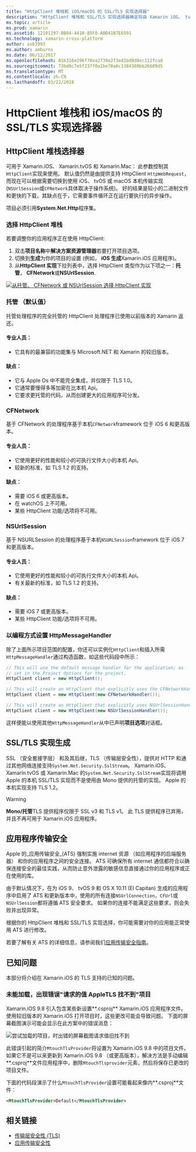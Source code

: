 ```yaml
---
title: "HttpClient 堆栈和 iOS/macOS 的 SSL/TLS 实现选择器"
description: "HttpClient 堆栈和 SSL/TLS 实现选择器确定将由 Xamarin iOS、 tvOS 或 macOS 应用程序的 HttpClient 和 SSL/TLS 实现。"
ms.topic: article
ms.prod: xamarin
ms.assetid: 12101297-BB04-4410-85F0-A0D41B7E6591
ms.technology: xamarin-cross-platform
author: asb3993
ms.author: amburns
ms.date: 06/12/2017
ms.openlocfilehash: 01b316e296f78ea2739e2f3ed1bd8d8ec112fca8
ms.sourcegitcommit: 73bd0c7e5f237f0a1be70a6c1384309bb26609d5
ms.translationtype: MT
ms.contentlocale: zh-CN
ms.lasthandoff: 03/22/2018
---
```

# <a name="httpclient-stack-and-ssltls-implementation-selector-for-iosmacos"></a>HttpClient 堆栈和 iOS/macOS 的 SSL/TLS 实现选择器

## <a name="httpclient-stack-selector"></a>HttpClient 堆栈选择器

可用于 Xamarin.iOS、 Xamarin.tvOS 和 Xamarin.Mac： 此参数控制其`HttpClient`实现来使用。 默认值仍然是由提供支持 HttpClient `HttpWebRequest`，而现在可以根据需要切换到使用 iOS、 tvOS 或 macOS 本机传输实现 (`NSUrlSession`或`CFNetwork`具体取决于操作系统)。 好的结果是较小的二进制文件和更快的下载，其缺点在于，它需要事件循环正在运行要执行的异步操作。

项目必须引用**System.Net.Http**程序集。

<a name="Selecting-a-HttpClient-Stack" />

### <a name="selecting-a-httpclient-stack"></a>选择 HttpClient 堆栈

若要调整你的应用程序正在使用 HttpClient:

1. 双击**项目名称**中**解决方案资源管理器**若要打开项目选项。
2. 切换到**生成**为你的项目的设置 (例如， **iOS 生成**Xamarin.iOS 应用程序)。
3. 从**HttpClient 实现**下拉列表中，选择 HttpClient 类型作为以下项之一：**托管**， **CFNetwork**或**NSUrlSession**.

[![从托管、 CFNetwork 或 NSUrlSession 选择 HttpClient 实现](http-stack-images/http-xs-sml.png)](http-stack-images/http-xs.png#lightbox)

<a name="Managed" />

### <a name="managed-default"></a>托管 （默认值）

托管处理程序的完全托管的 HttpClient 处理程序已使用以前版本的 Xamarin 返还。

#### <a name="pros"></a>专业人员：

 - 它具有的最兼容的功能集与 Microsoft.NET 和 Xamarin 的较旧版本。

#### <a name="cons"></a>缺点：

 - 它与 Apple Os 中不能完全集成，并仅限于 TLS 1.0。
 - 它通常要慢得多等加密在比本机 Api。
 - 它要求更托管的代码，从而创建更大的应用程序可分发。

<a name="CFNetwork" />

### <a name="cfnetwork"></a>CFNetwork

基于 CFNetwork 的处理程序基于本机`CFNetwork`framework 位于 iOS 6 和更高版本。

#### <a name="pros"></a>专业人员：

 - 它使用更好的性能和较小的可执行文件大小的本机 Api。
 - 较新的标准，如 TLS 1.2 的支持。

#### <a name="cons"></a>缺点：

 - 需要 iOS 6 或更高版本。
 - 在 watchOS 上不可用。
 - 某些 HttpClient 功能/选项将不可用。

<a name="NSUrlSession" />

### <a name="nsurlsession"></a>NSUrlSession

基于 NSURLSession 的处理程序基于本机`NSURLSession`framework 位于 iOS 7 和更高版本。

#### <a name="pros"></a>专业人员：

 - 它使用更好的性能和较小的可执行文件大小的本机 Api。
 - 有关最新的标准，如 TLS 1.2 的支持。

#### <a name="cons"></a>缺点：

 - 需要 iOS 7 或更高版本。
 - 某些 HttpClient 功能/选项将不可用。

### <a name="programmatically-setting-the-httpmessagehandler"></a>以编程方式设置 HttpMessageHandler

除了上面所示项目范围的配置，你还可以实例化`HttpClient`和插入所需`HttpMessageHandler`通过构造函数，如这些代码段中所示：

```csharp
// This will use the default message handler for the application; as
// set in the Project Options for the project.
HttpClient client = new HttpClient();

// This will create an HttpClient that explicitly uses the CFNetworkHandler
HttpClient client = new HttpClient(new CFNetworkHandler());

// This will create an HttpClient that explicitly uses NSUrlSessionHandler
HttpClient client = new HttpClient(new NSUrlSessionHandler());
```

这样便能以使用其他`HttpMessageHandler`从中已声明**项目选项**对话框。

<a name="New-SSL-TLS-implementation-build-option" />
<a name="Selecting-a-SSL-TLS-implementation" />
<a name="Apple-TLS" />

## <a name="ssltls-implementation-build"></a>SSL/TLS 实现生成

SSL （安全套接字层） 和及其后继，TLS （传输层安全性），提供对 HTTP 和通过其他网络连接支持`System.Net.Security.SslStream`。 Xamarin.iOS、 Xamarin.tvOS 或 Xamarin.Mac 的`System.Net.Security.SslStream`实现将调用 Apple 的本机 SSL/TLS 实现而不是使用由 Mono 提供的托管的实现。 Apple 的本机实现支持 TLS 1.2。

<a name="Mono" />

> [!WARNING]
> **Mono/托管**TLS 提供程序仅限于 SSL v3 和 TLS v1。 此 TLS 提供程序已弃用，并且不再可用于 Xamarin.iOS 应用程序。 

<a name="App-Transport-Security" />

## <a name="app-transport-security"></a>应用程序传输安全

Apple 的_应用传输安全_(ATS) 强制实施 internet 资源 （如应用程序的后端服务器） 和你的应用程序之间的安全连接。 ATS 可确保所有 internet 通信都符合以确保连接安全的最佳实践，从而防止意外泄露的敏感信息直接通过你的应用程序或正在使用的库。

由于默认情况下，在为 iOS 9、 tvOS 9 和 OS X 10.11 (El Capitan) 生成的应用程序中启用了 ATS 和更新版本中，使用的所有连接`NSUrlConnection`，`CFUrl`或`NSUrlSession`都将遵循 ATS 安全要求。 如果你的连接不能满足这些要求，则会失败并出现异常。

根据你的 HttpClient 堆栈和 SSL/TLS 实现选择，你可能需要对你的应用能正常使用 ATS 进行修改。

若要了解有关 ATS 的详细信息，请参阅我们[应用传输安全指南](~/ios/app-fundamentals/ats.md)。

## <a name="known-issues"></a>已知问题

本部分将介绍在 Xamarin.iOS 的 TLS 支持的已知的问题。

### <a name="project-failed-to-load-with-error-requested-value-appletls-wasnt-found"></a>未能加载，出现错误"请求的值 AppleTLS 找不到"项目

Xamarin.iOS 9.8 引入包含某些新设置**.csproj** Xamarin.iOS 应用程序文件。 使用较旧版本的 Xamarin.iOS 打开项目时，这些更改可能会导致问题。 下面的屏幕截图演示可能会显示在此方案中的错误消息：

![尝试加载的项目，时出错的屏幕截图请求值旧找不到](http-stack-images/tlserror-xs.png)

此错误引起的简介`MtouchTlsProvider`将设置为 Xamarin.iOS 9.8 中的项目文件。 如果它不是可以来更新到 Xamarin.iOS 9.8 （或更高版本），解决方法是手动编辑**.csproj**文件应用程序中，删除`MtouchTlsprovider`元素，然后将保存已更改的项目文件。

下面的代码段演示了什么`MtouchTlsProvider`设置可能看起来像内**.csproj**文件：

```xml
<MtouchTlsProvider>Default</MtouchTlsProvider>
```

## <a name="related-links"></a>相关链接

- [传输层安全性 (TLS)](~/cross-platform/app-fundamentals/transport-layer-security.md)
- [应用传输安全性](~/ios/app-fundamentals/ats.md)
